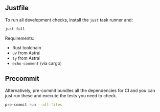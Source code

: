 ## Justfile

To run all development checks, install the `just` task runner and:

```sh
just full
```

Requirements:

- Rust toolchain
- `uv` from Astral
- `ty` from Astral
- `echo-comment` (via cargo)

## Precommit

Alternatively, pre-commit bundles all the dependencies for CI and you can just run these and execute
the tests you need to check.

```sh
pre-commit run --all-files
```
